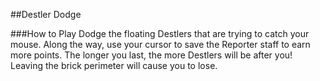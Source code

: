 ##Destler Dodge

###How to Play
Dodge the floating Destlers that are trying to catch your mouse. Along the way, use your cursor to save the Reporter staff to earn more points. The longer you last, the more Destlers will be after you! Leaving the brick perimeter will cause you to lose.